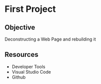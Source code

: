 # First Project

## Objective

Deconstructing a Web Page and rebuilding it

## Resources

- Developer Tools
- Visual Studio Code
- Github
